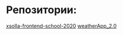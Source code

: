 # Репозитории:
[xsolla-frontend-school-2020](https://github.com/DmitriyShisterov/xsolla-frontend-school-2020.git)
[weatherApp_2.0](https://github.com/DmitriyShisterov/weatherApp-2.0)
